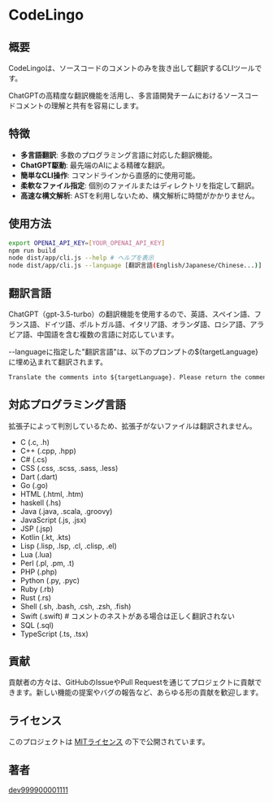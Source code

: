 # CodeLingo

## 概要

CodeLingoは、ソースコードのコメントのみを抜き出して翻訳するCLIツールです。

ChatGPTの高精度な翻訳機能を活用し、多言語開発チームにおけるソースコードコメントの理解と共有を容易にします。

## 特徴

- **多言語翻訳**: 多数のプログラミング言語に対応した翻訳機能。
- **ChatGPT駆動**: 最先端のAIによる精確な翻訳。
- **簡単なCLI操作**: コマンドラインから直感的に使用可能。
- **柔軟なファイル指定**: 個別のファイルまたはディレクトリを指定して翻訳。
- **高速な構文解析**: ASTを利用しないため、構文解析に時間がかかりません。

## 使用方法

```bash
export OPENAI_API_KEY=[YOUR_OPENAI_API_KEY]
npm run build
node dist/app/cli.js --help # ヘルプを表示
node dist/app/cli.js --language [翻訳言語(English/Japanese/Chinese...)] --file-or-directory [ファイル/ディレクトリ] --output-dir [出力ディレクトリ]
```

## 翻訳言語

ChatGPT（gpt-3.5-turbo）の翻訳機能を使用するので、英語、スペイン語、フランス語、ドイツ語、ポルトガル語、イタリア語、オランダ語、ロシア語、アラビア語、中国語を含む複数の言語に対応しています。

--languageに指定した"翻訳言語"は、以下のプロンプトの${targetLanguage}に埋め込まれて翻訳されます。

```markdown
Translate the comments into ${targetLanguage}. Please return the comments that are originally in ${targetLanguage} as is. Be careful not to change the presence of newline characters.
```

## 対応プログラミング言語

拡張子によって判別しているため、拡張子がないファイルは翻訳されません。

- C (.c, .h)
- C++ (.cpp, .hpp)
- C# (.cs)
- CSS (.css, .scss, .sass, .less)
- Dart (.dart)
- Go (.go)
- HTML (.html, .htm)
- haskell (.hs)
- Java (.java, .scala, .groovy)
- JavaScript (.js, .jsx)
- JSP (.jsp)
- Kotlin (.kt, .kts)
- Lisp (.lisp, .lsp, .cl, .clisp, .el)
- Lua (.lua)
- Perl (.pl, .pm, .t)
- PHP (.php)
- Python (.py, .pyc)
- Ruby (.rb)
- Rust (.rs)
- Shell (.sh, .bash, .csh, .zsh, .fish)
- Swift (.swift) # コメントのネストがある場合は正しく翻訳されない
- SQL (.sql)
- TypeScript (.ts, .tsx)

## 貢献

貢献者の方々は、GitHubのIssueやPull Requestを通じてプロジェクトに貢献できます。新しい機能の提案やバグの報告など、あらゆる形の貢献を歓迎します。

## ライセンス

このプロジェクトは [MITライセンス](LICENSE) の下で公開されています。

## 著者

[dev999900001111](https://github.com/dev999900001111)
